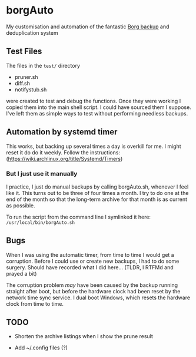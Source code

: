 # borgAuto
My customisation and automation of the fantastic [Borg backup](https://www.borgbackup.org/) and deduplication system

## Test Files
The files in the `test/` directory 

* pruner.sh
* diff.sh
* notifystub.sh

were created to test and debug the functions. Once they were working I copied them into the main shell script. I could have sourced them I suppose. I've left them as simple ways to test without performing needless backups.

## Automation by systemd timer
This works, but backing up several times a day is overkill for me. I might reset it do do it weekly.
Follow the instructions: (https://wiki.archlinux.org/title/Systemd/Timers)

### But I just use it manually
I practice, I just do manual backups by calling borgAuto.sh, whenever I feel like it. This turns out to be three of four times a month. I try to do one at the end of the month so that the long-term archive for that month is as current as possible.

To run the script from the command line I symlinked it here: `/usr/local/bin/borgAuto.sh`

## Bugs
When I was using the automatic timer, from time to time I would get a corruption. Before I could use or create new backups, I had to do some surgery. Should have recorded what I did here... (TLDR, I RTFMd and prayed a bit)

The corruption problem _may_ have been caused by the backup running straight after boot, but before the hardware clock had been reset by the network time sync service. I dual boot Windows, which resets the hardware clock from time to time.

## TODO

* Shorten the archive listings when I show the prune result

* Add ~/.config files (?)


